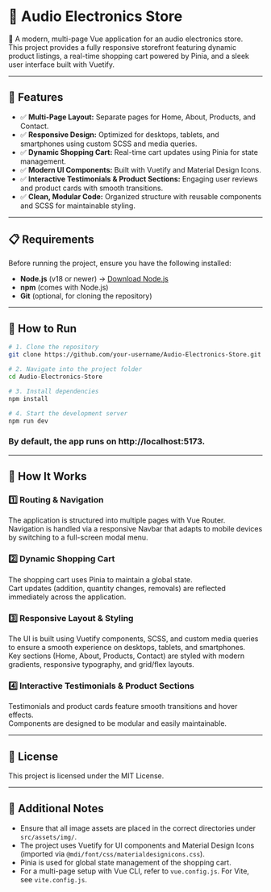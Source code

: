 # 🎵 Audio Electronics Store

🚀 A modern, multi-page Vue application for an audio electronics store.  
This project provides a fully responsive storefront featuring dynamic product listings, a real-time shopping cart powered by Pinia, and a sleek user interface built with Vuetify.

---

## 🌟 Features

- ✅ **Multi-Page Layout:** Separate pages for Home, About, Products, and Contact.
- ✅ **Responsive Design:** Optimized for desktops, tablets, and smartphones using custom SCSS and media queries.
- ✅ **Dynamic Shopping Cart:** Real-time cart updates using Pinia for state management.
- ✅ **Modern UI Components:** Built with Vuetify and Material Design Icons.
- ✅ **Interactive Testimonials & Product Sections:** Engaging user reviews and product cards with smooth transitions.
- ✅ **Clean, Modular Code:** Organized structure with reusable components and SCSS for maintainable styling.

---

## 📋 Requirements

Before running the project, ensure you have the following installed:

- **Node.js** (v18 or newer) → [Download Node.js](https://nodejs.org/)
- **npm** (comes with Node.js)
- **Git** (optional, for cloning the repository)

---

## 🚀 How to Run

```bash
# 1. Clone the repository
git clone https://github.com/your-username/Audio-Electronics-Store.git

# 2. Navigate into the project folder
cd Audio-Electronics-Store

# 3. Install dependencies
npm install

# 4. Start the development server
npm run dev
```
### By default, the app runs on http://localhost:5173.

---

## 📌 How It Works

### 1️⃣ Routing & Navigation
The application is structured into multiple pages with Vue Router.  
Navigation is handled via a responsive Navbar that adapts to mobile devices by switching to a full-screen modal menu.

### 2️⃣ Dynamic Shopping Cart
The shopping cart uses Pinia to maintain a global state.  
Cart updates (addition, quantity changes, removals) are reflected immediately across the application.

### 3️⃣ Responsive Layout & Styling
The UI is built using Vuetify components, SCSS, and custom media queries to ensure a smooth experience on desktops, tablets, and smartphones.  
Key sections (Home, About, Products, Contact) are styled with modern gradients, responsive typography, and grid/flex layouts.

### 4️⃣ Interactive Testimonials & Product Sections
Testimonials and product cards feature smooth transitions and hover effects.  
Components are designed to be modular and easily maintainable.

---

## 📄 License

This project is licensed under the MIT License.

---

## 📌 Additional Notes

- Ensure that all image assets are placed in the correct directories under `src/assets/img/`.
- The project uses Vuetify for UI components and Material Design Icons (imported via `@mdi/font/css/materialdesignicons.css`).
- Pinia is used for global state management of the shopping cart.
- For a multi-page setup with Vue CLI, refer to `vue.config.js`. For Vite, see `vite.config.js`.
